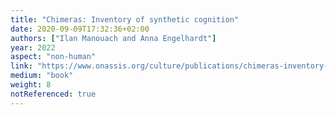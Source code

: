 ```yaml
---
title: "Chimeras: Inventory of synthetic cognition"
date: 2020-09-09T17:32:36+02:00
authors: ["Ilan Manouach and Anna Engelhardt"]
year: 2022
aspect: "non-human"
link: "https://www.onassis.org/culture/publications/chimeras-inventory-of-synthetic-cognition"
medium: "book"
weight: 8
notReferenced: true
---
```

